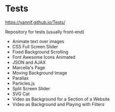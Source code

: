 # Tests 
https://yannif.github.io/Tests/

Repository for tests (usually front-end)
- Animate text over images
- CSS Full Screen Slider
- Fixed Background Scrolling
- Font Awesome Icons Animated
- JSON and AJAX
- Marcella's Page
- Moving Background Image
- Parallax
- Particles.js
- Split Screen Slider
- SVG Cat
- Video as Background for a Section of a Website
- Video as Background and Playing with Filters


